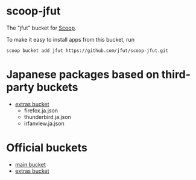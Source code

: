 # scoop-jfut

The "jfut" bucket for [Scoop](http://scoop.sh).

To make it easy to install apps from this bucket, run

```
scoop bucket add jfut https://github.com/jfut/scoop-jfut.git
```

# Japanese packages based on third-party buckets

- [extras bucket](https://github.com/lukesampson/scoop-extras)
    - firefox.ja.json
    - thunderbird.ja.json
    - irfanview.ja.json

# Official buckets

- [main bucket](https://github.com/lukesampson/scoop)
- [extras bucket](https://github.com/lukesampson/scoop-extras)

